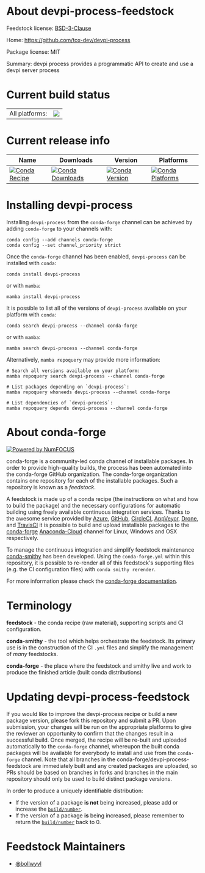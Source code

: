 About devpi-process-feedstock
=============================

Feedstock license: [BSD-3-Clause](https://github.com/conda-forge/devpi-process-feedstock/blob/main/LICENSE.txt)

Home: https://github.com/tox-dev/devpi-process

Package license: MIT

Summary: devpi process provides a programmatic API to create and use a devpi server process

Current build status
====================


<table><tr><td>All platforms:</td>
    <td>
      <a href="https://dev.azure.com/conda-forge/feedstock-builds/_build/latest?definitionId=18299&branchName=main">
        <img src="https://dev.azure.com/conda-forge/feedstock-builds/_apis/build/status/devpi-process-feedstock?branchName=main">
      </a>
    </td>
  </tr>
</table>

Current release info
====================

| Name | Downloads | Version | Platforms |
| --- | --- | --- | --- |
| [![Conda Recipe](https://img.shields.io/badge/recipe-devpi--process-green.svg)](https://anaconda.org/conda-forge/devpi-process) | [![Conda Downloads](https://img.shields.io/conda/dn/conda-forge/devpi-process.svg)](https://anaconda.org/conda-forge/devpi-process) | [![Conda Version](https://img.shields.io/conda/vn/conda-forge/devpi-process.svg)](https://anaconda.org/conda-forge/devpi-process) | [![Conda Platforms](https://img.shields.io/conda/pn/conda-forge/devpi-process.svg)](https://anaconda.org/conda-forge/devpi-process) |

Installing devpi-process
========================

Installing `devpi-process` from the `conda-forge` channel can be achieved by adding `conda-forge` to your channels with:

```
conda config --add channels conda-forge
conda config --set channel_priority strict
```

Once the `conda-forge` channel has been enabled, `devpi-process` can be installed with `conda`:

```
conda install devpi-process
```

or with `mamba`:

```
mamba install devpi-process
```

It is possible to list all of the versions of `devpi-process` available on your platform with `conda`:

```
conda search devpi-process --channel conda-forge
```

or with `mamba`:

```
mamba search devpi-process --channel conda-forge
```

Alternatively, `mamba repoquery` may provide more information:

```
# Search all versions available on your platform:
mamba repoquery search devpi-process --channel conda-forge

# List packages depending on `devpi-process`:
mamba repoquery whoneeds devpi-process --channel conda-forge

# List dependencies of `devpi-process`:
mamba repoquery depends devpi-process --channel conda-forge
```


About conda-forge
=================

[![Powered by
NumFOCUS](https://img.shields.io/badge/powered%20by-NumFOCUS-orange.svg?style=flat&colorA=E1523D&colorB=007D8A)](https://numfocus.org)

conda-forge is a community-led conda channel of installable packages.
In order to provide high-quality builds, the process has been automated into the
conda-forge GitHub organization. The conda-forge organization contains one repository
for each of the installable packages. Such a repository is known as a *feedstock*.

A feedstock is made up of a conda recipe (the instructions on what and how to build
the package) and the necessary configurations for automatic building using freely
available continuous integration services. Thanks to the awesome service provided by
[Azure](https://azure.microsoft.com/en-us/services/devops/), [GitHub](https://github.com/),
[CircleCI](https://circleci.com/), [AppVeyor](https://www.appveyor.com/),
[Drone](https://cloud.drone.io/welcome), and [TravisCI](https://travis-ci.com/)
it is possible to build and upload installable packages to the
[conda-forge](https://anaconda.org/conda-forge) [Anaconda-Cloud](https://anaconda.org/)
channel for Linux, Windows and OSX respectively.

To manage the continuous integration and simplify feedstock maintenance
[conda-smithy](https://github.com/conda-forge/conda-smithy) has been developed.
Using the ``conda-forge.yml`` within this repository, it is possible to re-render all of
this feedstock's supporting files (e.g. the CI configuration files) with ``conda smithy rerender``.

For more information please check the [conda-forge documentation](https://conda-forge.org/docs/).

Terminology
===========

**feedstock** - the conda recipe (raw material), supporting scripts and CI configuration.

**conda-smithy** - the tool which helps orchestrate the feedstock.
                   Its primary use is in the construction of the CI ``.yml`` files
                   and simplify the management of *many* feedstocks.

**conda-forge** - the place where the feedstock and smithy live and work to
                  produce the finished article (built conda distributions)


Updating devpi-process-feedstock
================================

If you would like to improve the devpi-process recipe or build a new
package version, please fork this repository and submit a PR. Upon submission,
your changes will be run on the appropriate platforms to give the reviewer an
opportunity to confirm that the changes result in a successful build. Once
merged, the recipe will be re-built and uploaded automatically to the
`conda-forge` channel, whereupon the built conda packages will be available for
everybody to install and use from the `conda-forge` channel.
Note that all branches in the conda-forge/devpi-process-feedstock are
immediately built and any created packages are uploaded, so PRs should be based
on branches in forks and branches in the main repository should only be used to
build distinct package versions.

In order to produce a uniquely identifiable distribution:
 * If the version of a package **is not** being increased, please add or increase
   the [``build/number``](https://docs.conda.io/projects/conda-build/en/latest/resources/define-metadata.html#build-number-and-string).
 * If the version of a package **is** being increased, please remember to return
   the [``build/number``](https://docs.conda.io/projects/conda-build/en/latest/resources/define-metadata.html#build-number-and-string)
   back to 0.

Feedstock Maintainers
=====================

* [@bollwyvl](https://github.com/bollwyvl/)


